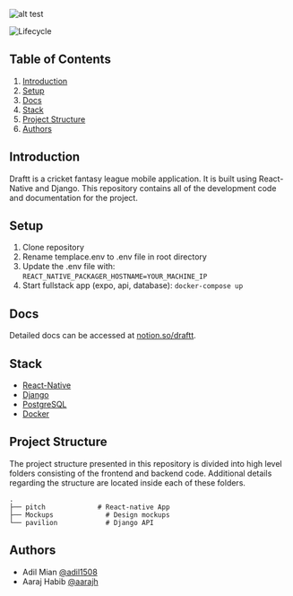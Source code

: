 ![alt test](mockups/Logo.png)

![Lifecycle][lifecycle]

## Table of Contents

1. [Introduction](#introduction)
1. [Setup](#setup)
1. [Docs](#docs)
1. [Stack](#stack)
1. [Project Structure](#project-structure)
1. [Authors](#authors)

## Introduction

Draftt is a cricket fantasy league mobile application. It is built using React-Native and Django. This repository contains all of the development code and documentation for the project.

## Setup

1. Clone repository
2. Rename templace.env to .env file in root directory
3. Update the .env file with:
   `REACT_NATIVE_PACKAGER_HOSTNAME=YOUR_MACHINE_IP`
4. Start fullstack app (expo, api, database): `docker-compose up`

## Docs

Detailed docs can be accessed at [notion.so/draftt](https://notion.so/draftt/).

## Stack

-   [React-Native](https://facebook.github.io/react-native/)
-   [Django](https://www.djangoproject.com/)
-   [PostgreSQL](https://www.postgresql.org/)
-   [Docker](https://www.docker.com/)

## Project Structure

The project structure presented in this repository is divided into high level folders consisting of the frontend and backend code. Additional details regarding the structure are located inside each of these folders.

```
.
├── pitch  			  # React-native App
├── Mockups  			# Design mockups
└── pavilion  			# Django API
```

## Authors

-   Adil Mian [@adil1508](https://github.com/adil1508)
-   Aaraj Habib [@aarajh](https://github.com/aarajh)

[lifecycle]: https://img.shields.io/badge/lifecycle-early%20development-orange
